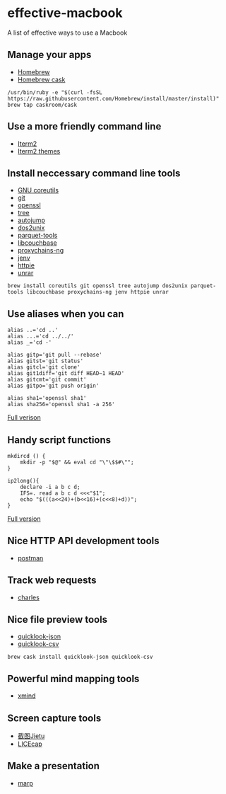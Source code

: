 # effective-macbook
A list of effective ways to use a Macbook

## Manage your apps

* [Homebrew](https://brew.sh/)
* [Homebrew cask](https://caskroom.github.io/)

```
/usr/bin/ruby -e "$(curl -fsSL https://raw.githubusercontent.com/Homebrew/install/master/install)"
brew tap caskroom/cask
```

## Use a more friendly command line

* [Iterm2](https://www.iterm2.com/downloads.html)
* [Iterm2 themes](https://github.com/mbadolato/iTerm2-Color-Schemes)

## Install neccessary command line tools

* [GNU coreutils](https://github.com/coreutils/coreutils)
* [git](https://git-scm.com)
* [openssl](https://openssl.org/)
* [tree](http://mama.indstate.edu/users/ice/tree/)
* [autojump](https://github.com/wting/autojump)
* [dos2unix](https://waterlan.home.xs4all.nl/dos2unix.html)
* [parquet-tools](https://parquet.apache.org/)
* [libcouchbase](https://developer.couchbase.com/documentation/server/4.5/sdk/c/start-using-sdk.html)
* [proxychains-ng](https://sourceforge.net/projects/proxychains-ng/)
* [jenv](http://www.jenv.be)
* [httpie](https://httpie.org/)
* [unrar](https://www.rarlab.com/)

```
brew install coreutils git openssl tree autojump dos2unix parquet-tools libcouchbase proxychains-ng jenv httpie unrar
```

## Use aliases when you can

```
alias ..='cd ..'
alias ...='cd ../../'
alias _='cd -'

alias gitp='git pull --rebase'
alias gitst='git status'
alias gitcl='git clone'
alias git1diff='git diff HEAD~1 HEAD'
alias gitcmt='git commit'
alias gitpo='git push origin'

alias sha1='openssl sha1'
alias sha256='openssl sha1 -a 256'
```

[Full verison](https://github.com/WalterInSH/dotfile/blob/master/MACOSX/bash_aliases)

## Handy script functions

```
mkdircd () {
    mkdir -p "$@" && eval cd "\"\$$#\"";
}

ip2long(){
    declare -i a b c d;
    IFS=. read a b c d <<<"$1";
    echo "$(((a<<24)+(b<<16)+(c<<8)+d))";
}
```

[Full version](https://github.com/WalterInSH/dotfile/blob/master/MACOSX/bash_script)

## Nice HTTP API development tools

* [postman](https://www.getpostman.com/)

## Track web requests

* [charles](https://www.charlesproxy.com/)

## Nice file preview tools

* [quicklook-json](http://www.sagtau.com/quicklookjson.html)
* [quicklook-csv](https://github.com/p2/quicklook-csv)

```
brew cask install quicklook-json quicklook-csv
```

## Powerful mind mapping tools

* [xmind](http://www.xmind.net/)

## Screen capture tools

* [截图Jietu](https://itunes.apple.com/cn/app/%E6%88%AA%E5%9B%BE-jietu-%E5%BF%AB%E9%80%9F%E6%A0%87%E6%B3%A8-%E4%BE%BF%E6%8D%B7%E5%88%86%E4%BA%AB%E7%9A%84%E6%88%AA%E5%B1%8F%E5%B7%A5%E5%85%B7/id1059334054?mt=12)
* [LICEcap](https://www.cockos.com/licecap/)

## Make a presentation

* [marp](https://github.com/yhatt/marp)
